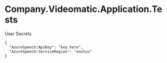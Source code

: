 # Company.Videomatic.Application.Tests

User Secrets
```
{
  "AzureSpeech:ApiKey": "key here",
  "AzureSpeech:ServiceRegion": "eastus"
}
```